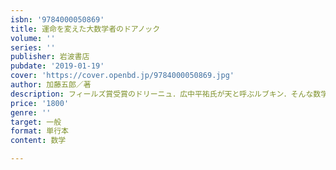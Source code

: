 ```yaml
---
isbn: '9784000050869'
title: 運命を変えた大数学者のドアノック
volume: ''
series: ''
publisher: 岩波書店
pubdate: '2019-01-19'
cover: 'https://cover.openbd.jp/9784000050869.jpg'
author: 加藤五郎／著
description: フィールズ賞受賞のドリーニュ．広中平祐氏が天と呼ぶルブキン．そんな数学者との交流を綴るエッセイ．
price: '1800'
genre: ''
target: 一般
format: 単行本
content: 数学

---
```

